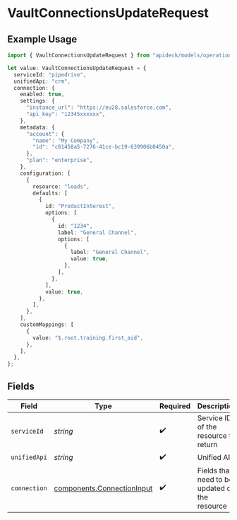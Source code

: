 # VaultConnectionsUpdateRequest

## Example Usage

```typescript
import { VaultConnectionsUpdateRequest } from "apideck/models/operations";

let value: VaultConnectionsUpdateRequest = {
  serviceId: "pipedrive",
  unifiedApi: "crm",
  connection: {
    enabled: true,
    settings: {
      "instance_url": "https://eu28.salesforce.com",
      "api_key": "12345xxxxxx",
    },
    metadata: {
      "account": {
        "name": "My Company",
        "id": "c01458a5-7276-41ce-bc19-639906b0450a",
      },
      "plan": "enterprise",
    },
    configuration: [
      {
        resource: "leads",
        defaults: [
          {
            id: "ProductInterest",
            options: [
              {
                id: "1234",
                label: "General Channel",
                options: [
                  {
                    label: "General Channel",
                    value: true,
                  },
                ],
              },
            ],
            value: true,
          },
        ],
      },
    ],
    customMappings: [
      {
        value: "$.root.training.first_aid",
      },
    ],
  },
};
```

## Fields

| Field                                                                    | Type                                                                     | Required                                                                 | Description                                                              | Example                                                                  |
| ------------------------------------------------------------------------ | ------------------------------------------------------------------------ | ------------------------------------------------------------------------ | ------------------------------------------------------------------------ | ------------------------------------------------------------------------ |
| `serviceId`                                                              | *string*                                                                 | :heavy_check_mark:                                                       | Service ID of the resource to return                                     | pipedrive                                                                |
| `unifiedApi`                                                             | *string*                                                                 | :heavy_check_mark:                                                       | Unified API                                                              | crm                                                                      |
| `connection`                                                             | [components.ConnectionInput](../../models/components/connectioninput.md) | :heavy_check_mark:                                                       | Fields that need to be updated on the resource                           |                                                                          |